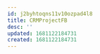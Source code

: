 ```yaml
---
id: j2byhtoqns11v10ozpad4l8
title: CRMProjectFB
desc: ''
updated: 1681122184731
created: 1681122184731
---
```

